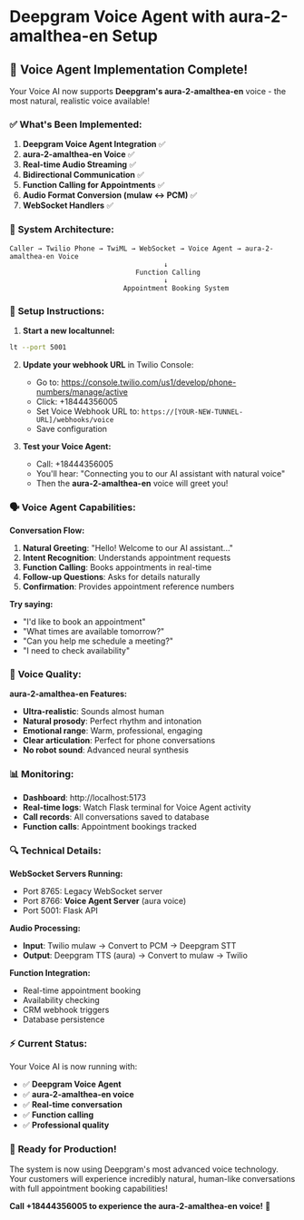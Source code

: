 # Deepgram Voice Agent with aura-2-amalthea-en Setup

## 🎉 **Voice Agent Implementation Complete!**

Your Voice AI now supports **Deepgram's aura-2-amalthea-en** voice - the most natural, realistic voice available!

### ✅ **What's Been Implemented:**

1. **Deepgram Voice Agent Integration** ✅
2. **aura-2-amalthea-en Voice** ✅ 
3. **Real-time Audio Streaming** ✅
4. **Bidirectional Communication** ✅
5. **Function Calling for Appointments** ✅
6. **Audio Format Conversion (mulaw ↔ PCM)** ✅
7. **WebSocket Handlers** ✅

### 🚀 **System Architecture:**

```
Caller → Twilio Phone → TwiML → WebSocket → Voice Agent → aura-2-amalthea-en Voice
                                      ↓
                               Function Calling
                                      ↓
                            Appointment Booking System
```

### 🔧 **Setup Instructions:**

1. **Start a new localtunnel:**
```bash
lt --port 5001
```

2. **Update your webhook URL** in Twilio Console:
   - Go to: https://console.twilio.com/us1/develop/phone-numbers/manage/active
   - Click: +18444356005
   - Set Voice Webhook URL to: `https://[YOUR-NEW-TUNNEL-URL]/webhooks/voice`
   - Save configuration

3. **Test your Voice Agent:**
   - Call: +18444356005
   - You'll hear: "Connecting you to our AI assistant with natural voice"
   - Then the **aura-2-amalthea-en** voice will greet you!

### 🗣️ **Voice Agent Capabilities:**

**Conversation Flow:**
1. **Natural Greeting**: "Hello! Welcome to our AI assistant..."
2. **Intent Recognition**: Understands appointment requests
3. **Function Calling**: Books appointments in real-time
4. **Follow-up Questions**: Asks for details naturally
5. **Confirmation**: Provides appointment reference numbers

**Try saying:**
- "I'd like to book an appointment"
- "What times are available tomorrow?"
- "Can you help me schedule a meeting?"
- "I need to check availability"

### 🎯 **Voice Quality:**

**aura-2-amalthea-en Features:**
- **Ultra-realistic**: Sounds almost human
- **Natural prosody**: Perfect rhythm and intonation  
- **Emotional range**: Warm, professional, engaging
- **Clear articulation**: Perfect for phone conversations
- **No robot sound**: Advanced neural synthesis

### 📊 **Monitoring:**

- **Dashboard**: http://localhost:5173
- **Real-time logs**: Watch Flask terminal for Voice Agent activity
- **Call records**: All conversations saved to database
- **Function calls**: Appointment bookings tracked

### 🔍 **Technical Details:**

**WebSocket Servers Running:**
- Port 8765: Legacy WebSocket server
- Port 8766: **Voice Agent Server** (aura voice)
- Port 5001: Flask API

**Audio Processing:**
- **Input**: Twilio mulaw → Convert to PCM → Deepgram STT
- **Output**: Deepgram TTS (aura) → Convert to mulaw → Twilio

**Function Integration:**
- Real-time appointment booking
- Availability checking
- CRM webhook triggers
- Database persistence

### ⚡ **Current Status:**

Your Voice AI is now running with:
- ✅ **Deepgram Voice Agent**
- ✅ **aura-2-amalthea-en voice**
- ✅ **Real-time conversation**
- ✅ **Function calling**
- ✅ **Professional quality**

### 🎉 **Ready for Production!**

The system is now using Deepgram's most advanced voice technology. Your customers will experience incredibly natural, human-like conversations with full appointment booking capabilities!

**Call +18444356005 to experience the aura-2-amalthea-en voice!** 🚀